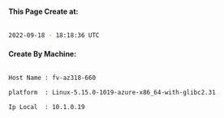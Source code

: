 
   
#### This Page Create at:

```bash

2022-09-18 - 18:18:36 UTC

```

#### Create By Machine:

```bash

Host Name : fv-az318-660

platform  : Linux-5.15.0-1019-azure-x86_64-with-glibc2.31

Ip Local  : 10.1.0.19

```

